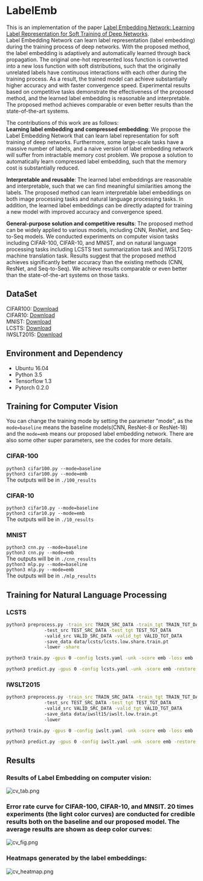 # LabelEmb
This is an implementation of the paper [Label Embedding Network: Learning Label Representation for Soft Training of Deep Networks](https://xxxx).  
Label Embedding Network can learn label representation (label embedding) during the training process of deep networks. With the proposed method, the label embedding is adaptively and automatically learned through back propagation. The original one-hot represented loss function is converted into a new loss function with soft distributions, such that the originally unrelated labels have continuous interactions with each other during the training process. As a result, the trained model can achieve substantially higher accuracy and with faster convergence speed. Experimental results based on competitive tasks demonstrate the effectiveness of the proposed method, and the learned label embedding is reasonable and interpretable. The proposed method achieves comparable or even better results than the state-of-the-art systems.  
  
The contributions of this work are as follows:  
**Learning label embedding and compressed embedding**: We propose the Label Embedding Network that can learn label representation for soft training of deep networks. Furthermore, some large-scale tasks have a massive number of labels, and a naive version of label embedding network will suffer from intractable memory cost problem. We propose a solution to automatically learn compressed label embedding, such that the memory cost is substantially reduced.  

**Interpretable and reusable**: The learned label embeddings are reasonable and interpretable, such that we can find meaningful similarities among the labels. The proposed method can learn interpretable label embeddings on both image processing tasks and natural language processing tasks. In addition, the learned label embeddings can be directly adapted for training a new model with improved accuracy and convergence speed.  

**General-purpose solution and competitive results**: The proposed method can be widely applied to various models, including CNN, ResNet, and Seq-to-Seq models. We conducted experiments on computer vision tasks including CIFAR-100, CIFAR-10, and MNIST, and on natural language processing tasks including LCSTS text summarization task and IWSLT2015 machine translation task.
Results suggest that the proposed method achieves significantly better accuracy than the existing methods (CNN, ResNet, and Seq-to-Seq). We achieve results comparable or even better than the state-of-the-art systems on those tasks.   
## DataSet
CIFAR100: [Download](https://www.cs.toronto.edu/~kriz/cifar.html)  
CIFAR10: [Download](https://www.cs.toronto.edu/~kriz/cifar.html)  
MNIST: [Download](http://yann.lecun.com/exdb/mnist/)  
LCSTS: [Download](http://icrc.hitsz.edu.cn/Article/show/139.html)  
IWSLT2015: [Download](https://nlp.stanford.edu/projects/nmt/data/iwslt15.en-vi/)
## Environment and Dependency
- Ubuntu 16.04
- Python 3.5
- Tensorflow 1.3
- Pytorch 0.2.0
## Training for Computer Vision
You can change the training mode by setting the parameter "mode", as the `mode=baseline`
means the baseline models(CNN, ResNet-8 or ResNet-18) and the `mode=emb` means our proposed
label embedding network. There are also some other super parameters, see the codes for more
details.  
### CIFAR-100
`python3 cifar100.py --mode=baseline`  
`python3 cifar100.py --mode=emb`  
The outputs will be in `./100_results`  
### CIFAR-10
`python3 cifar10.py --mode=baseline`  
`python3 cifar10.py --mode=emb`  
The outputs will be in `./10_results`  
### MNIST
`python3 cnn.py --mode=baseline`  
`python3 cnn.py --mode=emb`  
The outputs will be in `./cnn_results`  
`python3 mlp.py --mode=baseline`  
`python3 mlp.py --mode=emb`  
The outputs will be in `./mlp_results`  
## Training for Natural Language Processing
### LCSTS
```bash
python3 preprocess.py -train_src TRAIN_SRC_DATA -train_tgt TRAIN_TGT_DATA
		      -test_src TEST_SRC_DATA -test_tgt TEST_TGT_DATA
		      -valid_src VALID_SRC_DATA -valid_tgt VALID_TGT_DATA
		      -save_data data/lcsts/lcsts.low.share.train.pt
		      -lower -share
```
```bash
python3 train.py -gpus 0 -config lcsts.yaml -unk -score emb -loss emb -log label_embedding
```
```bash
python3 predict.py -gpus 0 -config lcsts.yaml -unk -score emb -restore data/lcsts/label_embedding/best_rouge_checkpoint.pt
```
### IWSLT2015
```bash
python3 preprocess.py -train_src TRAIN_SRC_DATA -train_tgt TRAIN_TGT_DATA
		      -test_src TEST_SRC_DATA -test_tgt TEST_TGT_DATA
		      -valid_src VALID_SRC_DATA -valid_tgt VALID_TGT_DATA
		      -save_data data/iwslt15/iwslt.low.train.pt
		      -lower
```
```bash
python3 train.py -gpus 0 -config iwslt.yaml -unk -score emb -loss emb -log label_embedding
```
```bash
python3 predict.py -gpus 0 -config iwslt.yaml -unk -score emb -restore data/lcsts/label_embedding/best_bleu_checkpoint.pt
```
## Results
### Results of Label Embedding on computer vision:  
![cv_tab.png](https://github.com/lancopku/LabelEmb/blob/master/fig/cv_tab.PNG)  

### Error rate curve for CIFAR-100, CIFAR-10, and MNSIT. 20 times experiments (the light color curves) are conducted for credible results both on the baseline and our proposed model. The average results are shown as deep color curves:  
![cv_fig.png](https://github.com/lancopku/LabelEmb/blob/master/fig/cv_fig.PNG)  

### Heatmaps generated by the label embeddings:  
![cv_heatmap.png](https://github.com/lancopku/LabelEmb/blob/master/fig/cv_heatmap.PNG)


